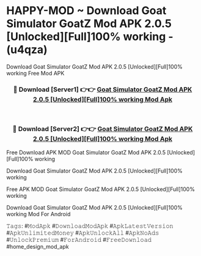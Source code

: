 # HAPPY-MOD ~ Download Goat Simulator GoatZ Mod APK 2.0.5 [Unlocked][Full]100% working - (u4qza)
Download Goat Simulator GoatZ Mod APK 2.0.5 [Unlocked][Full]100% working Free Mod APK

<div align="center">
<h3>🔴 Download [Server1] 👉👉 <a href="https://apk-comot.site?title=Goat_Simulator_GoatZ_Mod_APK_2.0.5_[Unlocked][Full]100%_working">Goat Simulator GoatZ Mod APK 2.0.5 [Unlocked][Full]100% working Mod Apk</a></h3><br>

<h3>🔴 Download [Server2] 👉👉 <a href="https://apk-comot.site?title=Goat_Simulator_GoatZ_Mod_APK_2.0.5_[Unlocked][Full]100%_working">Goat Simulator GoatZ Mod APK 2.0.5 [Unlocked][Full]100% working Mod Apk</a></h3>
</div>


Free Download APK MOD Goat Simulator GoatZ Mod APK 2.0.5 [Unlocked][Full]100% working

Download Goat Simulator GoatZ Mod APK 2.0.5 [Unlocked][Full]100% working 

Free APK MOD Goat Simulator GoatZ Mod APK 2.0.5 [Unlocked][Full]100% working 

Download Goat Simulator GoatZ Mod APK 2.0.5 [Unlocked][Full]100% working Mod For Android

𝚃𝚊𝚐𝚜: #𝙼𝚘𝚍𝙰𝚙𝚔 #𝙳𝚘𝚠𝚗𝚕𝚘𝚊𝚍𝙼𝚘𝚍𝙰𝚙𝚔 #𝙰𝚙𝚔𝙻𝚊𝚝𝚎𝚜𝚝𝚅𝚎𝚛𝚜𝚒𝚘𝚗 #𝙰𝚙𝚔𝚄𝚗𝚕𝚒𝚖𝚒𝚝𝚎𝚍𝙼𝚘𝚗𝚎𝚢 #𝙰𝚙𝚔𝚄𝚗𝚕𝚘𝚌𝚔𝙰𝚕𝚕 #𝙰𝚙𝚔𝙽𝚘𝙰𝚍𝚜 #𝚄𝚗𝚕𝚘𝚌𝚔𝙿𝚛𝚎𝚖𝚒𝚞𝚖 #𝙵𝚘𝚛𝙰𝚗𝚍𝚛𝚘𝚒𝚍 #𝙵𝚛𝚎𝚎𝙳𝚘𝚠𝚗𝚕𝚘𝚊𝚍 #home_design_mod_apk
